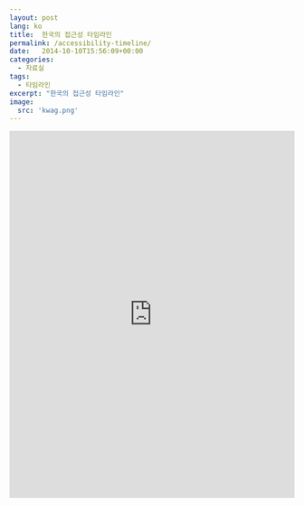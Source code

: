 ```yaml
---
layout: post
lang: ko
title:  한국의 접근성 타임라인
permalink: /accessibility-timeline/
date:   2014-10-10T15:56:09+00:00
categories:
  - 자료실
tags:
  - 타임라인
excerpt: "한국의 접근성 타임라인"
image:
  src: 'kwag.png'
---
```


<iframe src='https://cdn.knightlab.com/libs/timeline3/latest/embed/index.html?source=0AojlNYXz2MWHdERVU0kydW1BcE1jSS1Nb1piOGgyblE&font=Bitter-Raleway&lang=ko&initial_zoom=2&height=650' width='100%' height='650' webkitallowfullscreen mozallowfullscreen allowfullscreen frameborder='0'></iframe>